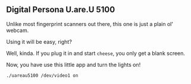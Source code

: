 Digital Persona U.are.U 5100
----------------------------

Unlike most fingerprint scanners out there, this one is just a plain ol' webcam.

Using it will be easy, right? 

Well, kinda. If you plug it in and start `cheese`, you only get a blank screen.

Now, you have use this little app and turn the lights on!

`./uareau5100 /dev/video1 on`

